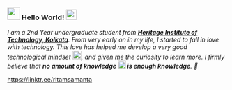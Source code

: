 ### <img src="https://github.com/rajput2107/rajput2107/blob/master/Assets/Hi.gif" width="29px"> Hello World!&nbsp;<img src="https://github.com/rajput2107/rajput2107/blob/master/Assets/Earth.gif" width="24px">
<em>I am a 2nd Year undergraduate student from <a href="https://www.heritageit.edu/"><b>Heritage Institute of Technology, Kolkata</b></a>. From very early on in my life, I started to fall in love with technology. This love has helped me develop a very good technological mindset <img src="https://github.com/rajput2107/rajput2107/blob/master/Assets/PC.gif" height="20px"/>, and given me the curiosity to learn more. I firmly believe that **no amount of knowledge <img src="https://github.com/rajput2107/rajput2107/blob/master/Assets/Rocket.gif" height="18px"> is enough knowledge**. 🧠</em>
 <br/>


https://linktr.ee/ritamsamanta
